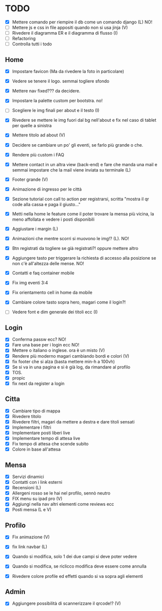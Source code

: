# TODO

- [x] Mettere comando per riempire il db come un comando django (L) NO!
- [ ] Mettere js e css in file appositi quando non si usa jinja (V)
- [ ] Rivedere il diagramma ER e il diagramma di flusso (I)
- [ ] Refactoring
- [ ] Controlla tutti i todo

## Home

- [x] Impostare favicon (Ma da rivedere la foto in particolare)
- [x] Vedere se tenere il logo. semmai togliere sfondo
- [x] Mettere nav fixed??? da decidere. 
- [x] Impostare la palette custom per bootstra. no!
- [ ] Scegliere le img finali per about e il testo (I)
- [x] Rivedere se mettere le img fuori dal bg nell'about e fix nel caso di tablet per quelle a sinistra
- [x] Mettere titolo ad about (V)

- [x] Decidere se cambiare un po' gli eventi, se farlo più grande o che.
- [x] Rendere più custom i FAQ
- [x] Mettere contact in un altra view (back-end) e fare che manda una mail e semmai impostare che la mail viene inviata su terminale (L)
- [x] Footer grande (V)
- [x] Animazione di ingresso per le città
- [x] Sezione tutorial con call to action per registrarsi, scritta "mostra il qr code alla cassa e paga il giusto..."
- [x] Metti nella home le feature come il poter trovare la mensa più vicina, la meno affollata e vedere i posti disponibili
- [x] Aggiustare i margin (L)
- [x] Animazioni che mentre scorri si muovono le img!? (L). NO!
- [x] Btn registrati da togliere se già registrati?! oppure mettere altro
- [x] Aggiungere tasto per triggerare la richiesta di accesso alla posizione se non c'è all'altezza delle mense. NO!
- [x] Contatti e faq container mobile
- [x] Fix img eventi 3:4
- [x] Fix orientamento cell in home da mobile
- [x] Cambiare colore tasto sopra hero, magari come il login?!
- [ ] Vedere font e dim generale dei titoli ecc (I)

## Login
- [x] Conferma passw ecc? NO!
- [x] Fare una base per i login ecc NO!
- [x] Mettere o italiano o inglese. ora è un misto (V)
- [x] Rendere più moderno magari cambiando bordi e colori (V)
- [x] fix footer che si alza (basta mettere min-h a 100vh)
- [x] Se si va in una pagina e si è già log, da rimandare al profilo
- [x] TOS.
- [x] propic
- [x] fix next da register a login

## Citta
- [x] Cambiare tipo di mappa
- [x] Rivedere titolo
- [x] Rivedere filtri, magari da mettere a destra e dare titoli sensati
- [x] Implementare i filtri
- [x] Implementare posti liberi live
- [x] Implementare tempo di attesa live
- [x] Fix tempo di attesa che scende subito
- [x] Colore in base all'attesa

## Mensa
- [x] Servizi dinamici
- [x] Contatti con i link esterni
- [x] Recensioni (L)
- [x] Allergeni rosso se le hai nel profilo, sennò neutro
- [x] FIX menu su ipad pro (V)
- [x] Aggiungi nella nav altri elementi come reviews ecc
- [x] Posti mensa (L e V)

## Profilo
- [x] Fix animazione (V)
- [x] fix link navbar (L)
- [x] Quando si modifica, solo 1 dei due campi si deve poter vedere
- [x] Quando si modifica, se riclicco modifica deve essere come annulla
- [x] Rivedere colore profile ed effetti quando si va sopra agli elementi


## Admin
- [x] Aggiungere possibilità di scannerizzare il qrcode!? (V)